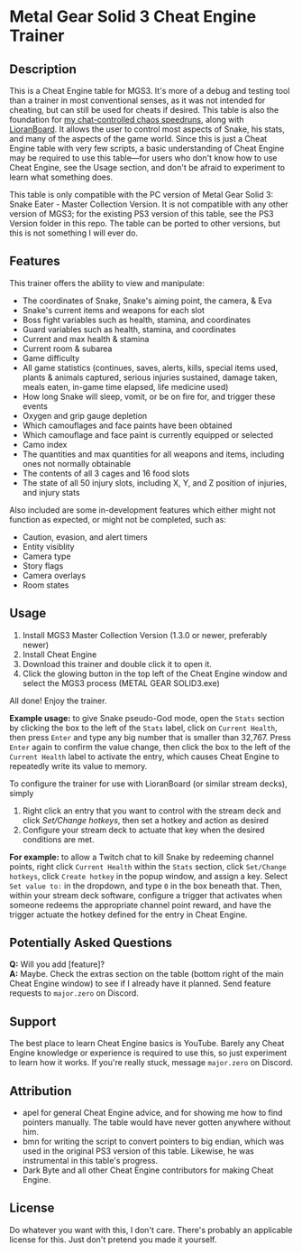 # Metal Gear Solid 3 Cheat Engine Trainer
## Description
This is a Cheat Engine table for MGS3. It's more of a debug and testing tool than a trainer in most conventional senses, as it was not intended for cheating, but can still be used for cheats if desired. This table is also the foundation for [my chat-controlled chaos speedruns](https://youtu.be/Vusag34b8zU?t=59), along with [LioranBoard](https://github.com/LioranWaters/Lioranboard2Update/blob/main/README.md). It allows the user to control most aspects of Snake, his stats, and many of the aspects of the game world. Since this is just a Cheat Engine table with very few scripts, a basic understanding of Cheat Engine may be required to use this table—for users who don't know how to use Cheat Engine, see the Usage section, and don't be afraid to experiment to learn what something does.

This table is only compatible with the PC version of Metal Gear Solid 3: Snake Eater - Master Collection Version. It is not compatible with any other version of MGS3; for the existing PS3 version of this table, see the PS3 Version folder in this repo. The table can be ported to other versions, but this is not something I will ever do.

## Features
This trainer offers the ability to view and manipulate:

- The coordinates of Snake, Snake's aiming point, the camera, & Eva
- Snake's current items and weapons for each slot
- Boss fight variables such as health, stamina, and coordinates
- Guard variables such as health, stamina, and coordinates
- Current and max health & stamina
- Current room & subarea
- Game difficulty
- All game statistics (continues, saves, alerts, kills, special items used, plants & animals captured, serious injuries sustained, damage taken, meals eaten, in-game time elapsed, life medicine used)
- How long Snake will sleep, vomit, or be on fire for, and trigger these events
- Oxygen and grip gauge depletion
- Which camouflages and face paints have been obtained
- Which camouflage and face paint is currently equipped or selected
- Camo index
- The quantities and max quantities for all weapons and items, including ones not normally obtainable
- The contents of all 3 cages and 16 food slots
- The state of all 50 injury slots, including X, Y, and Z position of injuries, and injury stats

Also included are some in-development features which either might not function as expected, or might not be completed, such as:
- Caution, evasion, and alert timers
- Entity visiblity
- Camera type
- Story flags
- Camera overlays
- Room states

## Usage
1. Install MGS3 Master Collection Version (1.3.0 or newer, preferably newer)
1. Install Cheat Engine
1. Download this trainer and double click it to open it.
1. Click the glowing button in the top left of the Cheat Engine window and select the MGS3 process (METAL GEAR SOLID3.exe)

All done! Enjoy the trainer.

**Example usage:** to give Snake pseudo-God mode, open the `Stats` section by clicking the box to the left of the `Stats` label, click on `Current Health`, then press `Enter` and type any big number that is smaller than 32,767. Press `Enter` again to confirm the value change, then click the box to the left of the `Current Health` label to activate the entry, which causes Cheat Engine to repeatedly write its value to memory.

To configure the trainer for use with LioranBoard (or similar stream decks), simply
1. Right click an entry that you want to control with the stream deck and click _Set/Change hotkeys_, then set a hotkey and action as desired
1. Configure your stream deck to actuate that key when the desired conditions are met.

**For example:** to allow a Twitch chat to kill Snake by redeeming channel points, right click `Current Health` within the `Stats` section, click `Set/Change hotkeys`, click `Create hotkey` in the popup window, and assign a key. Select `Set value to:` in the dropdown, and type `0` in the box beneath that. Then, within your stream deck software, configure a trigger that activates when someone redeems the appropriate channel point reward, and have the trigger actuate the hotkey defined for the entry in Cheat Engine.

## Potentially Asked Questions
**Q:** Will you add [feature]?<br>
**A:** Maybe. Check the extras section on the table (bottom right of the main Cheat Engine window) to see if I already have it planned. Send feature requests to `major.zero` on Discord.

## Support
The best place to learn Cheat Engine basics is YouTube. Barely any Cheat Engine knowledge or experience is required to use this, so just experiment to learn how it works. If you're really stuck, message `major.zero` on Discord.

## Attribution
- apel for general Cheat Engine advice, and for showing me how to find pointers manually. The table would have never gotten anywhere without him.
- bmn for writing the script to convert pointers to big endian, which was used in the original PS3 version of this table. Likewise, he was instrumental in this table's progress.
- Dark Byte and all other Cheat Engine contributors for making Cheat Engine.


## License
Do whatever you want with this, I don't care. There's probably an applicable license for this. Just don't pretend you made it yourself.
